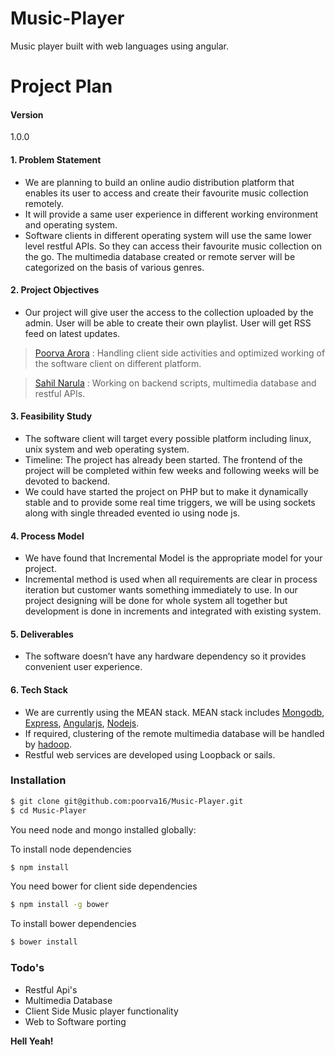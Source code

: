 # Music-Player
Music player built with web languages using angular.
# Project Plan
#### Version
1.0.0
#### 1. Problem Statement
- We are planning to build an online audio distribution platform that enables its user to access and create their favourite music collection remotely.
- It will provide a same user experience in different working environment and operating system. 
- Software clients in different operating system will use the same lower level restful APIs. So they can access their favourite music collection on the go. The multimedia database created or remote server will be categorized on the basis of various genres.

#### 2. Project Objectives
- Our project will give user the access to the collection uploaded by the admin.
User will be able to create their own playlist.
User will get RSS feed on latest updates.

> [Poorva Arora] : Handling client side activities and optimized working of the software client on different platform.

> [Sahil Narula] :  Working on backend scripts, multimedia database and restful APIs.

#### 3. Feasibility Study
- The software client will target every possible platform including linux, unix system and web operating system.
- Timeline: The project has already been started. The frontend of the project will be completed within few weeks and following weeks will be devoted to backend.
- We could have started the project on PHP but to make it dynamically stable and to provide some real time triggers, we will be using sockets along with single threaded evented io using node js.

#### 4. Process Model
- We have found that Incremental Model is the appropriate model for your project.
- Incremental method is used when all requirements are clear in process iteration but customer wants something immediately to use. 
In our project designing will be done for whole system all together but development is done in increments and integrated with existing system.

#### 5. Deliverables
- The software doesn’t have any hardware dependency so it provides convenient user experience.

#### 6. Tech Stack
- We are currently using the MEAN stack. MEAN stack includes [Mongodb], [Express], [Angularjs], [Nodejs].
- If required, clustering of the remote multimedia database will be handled by [hadoop].
- Restful web services are developed using Loopback or sails.

### Installation

```sh
$ git clone git@github.com:poorva16/Music-Player.git
$ cd Music-Player
```

You need node and mongo installed globally:

To install node dependencies
```sh
$ npm install
```
You need bower for client side dependencies
```sh
$ npm install -g bower
```
To install bower dependencies
```sh
$ bower install
```

### Todo's

 - Restful Api's
 - Multimedia Database
 - Client Side Music player functionality
 - Web to Software porting

**Hell Yeah!**

[Nodejs]:http://nodejs.org
[Angularjs]:http://angularjs.org
[Mongodb]:http://www.mongodb.org/
[hadoop]:http://hadoop.apache.org/
[Twitter Bootstrap]:http://twitter.github.com/bootstrap/
[express]:http://expressjs.com
[Poorva Arora]:http://github.com/poorva16
[Sahil Narula]:http://github.com/sahanarula
